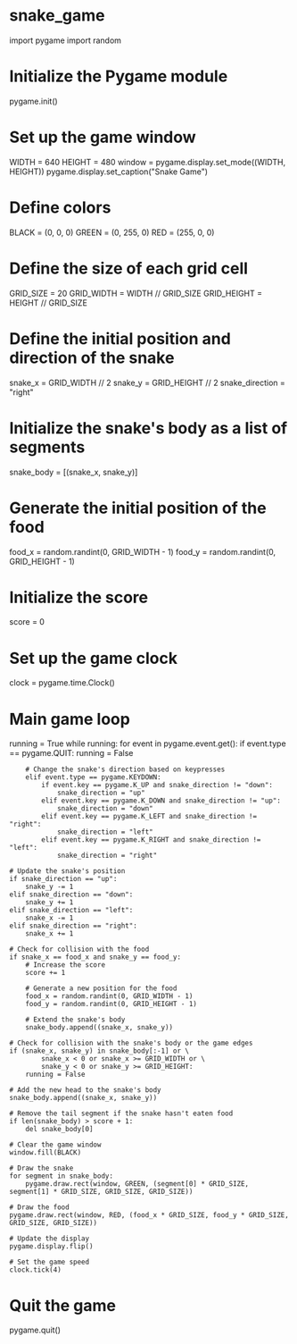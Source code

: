 # snake_game
import pygame
import random

# Initialize the Pygame module
pygame.init()

# Set up the game window
WIDTH = 640
HEIGHT = 480
window = pygame.display.set_mode((WIDTH, HEIGHT))
pygame.display.set_caption("Snake Game")

# Define colors
BLACK = (0, 0, 0)
GREEN = (0, 255, 0)
RED = (255, 0, 0)

# Define the size of each grid cell
GRID_SIZE = 20
GRID_WIDTH = WIDTH // GRID_SIZE
GRID_HEIGHT = HEIGHT // GRID_SIZE

# Define the initial position and direction of the snake
snake_x = GRID_WIDTH // 2
snake_y = GRID_HEIGHT // 2
snake_direction = "right"

# Initialize the snake's body as a list of segments
snake_body = [(snake_x, snake_y)]

# Generate the initial position of the food
food_x = random.randint(0, GRID_WIDTH - 1)
food_y = random.randint(0, GRID_HEIGHT - 1)

# Initialize the score
score = 0

# Set up the game clock
clock = pygame.time.Clock()

# Main game loop
running = True
while running:
    for event in pygame.event.get():
        if event.type == pygame.QUIT:
            running = False

        # Change the snake's direction based on keypresses
        elif event.type == pygame.KEYDOWN:
            if event.key == pygame.K_UP and snake_direction != "down":
                snake_direction = "up"
            elif event.key == pygame.K_DOWN and snake_direction != "up":
                snake_direction = "down"
            elif event.key == pygame.K_LEFT and snake_direction != "right":
                snake_direction = "left"
            elif event.key == pygame.K_RIGHT and snake_direction != "left":
                snake_direction = "right"

    # Update the snake's position
    if snake_direction == "up":
        snake_y -= 1
    elif snake_direction == "down":
        snake_y += 1
    elif snake_direction == "left":
        snake_x -= 1
    elif snake_direction == "right":
        snake_x += 1

    # Check for collision with the food
    if snake_x == food_x and snake_y == food_y:
        # Increase the score
        score += 1

        # Generate a new position for the food
        food_x = random.randint(0, GRID_WIDTH - 1)
        food_y = random.randint(0, GRID_HEIGHT - 1)

        # Extend the snake's body
        snake_body.append((snake_x, snake_y))

    # Check for collision with the snake's body or the game edges
    if (snake_x, snake_y) in snake_body[:-1] or \
            snake_x < 0 or snake_x >= GRID_WIDTH or \
            snake_y < 0 or snake_y >= GRID_HEIGHT:
        running = False

    # Add the new head to the snake's body
    snake_body.append((snake_x, snake_y))

    # Remove the tail segment if the snake hasn't eaten food
    if len(snake_body) > score + 1:
        del snake_body[0]

    # Clear the game window
    window.fill(BLACK)

    # Draw the snake
    for segment in snake_body:
        pygame.draw.rect(window, GREEN, (segment[0] * GRID_SIZE, segment[1] * GRID_SIZE, GRID_SIZE, GRID_SIZE))

    # Draw the food
    pygame.draw.rect(window, RED, (food_x * GRID_SIZE, food_y * GRID_SIZE, GRID_SIZE, GRID_SIZE))

    # Update the display
    pygame.display.flip()

    # Set the game speed
    clock.tick(4)

# Quit the game
pygame.quit()
